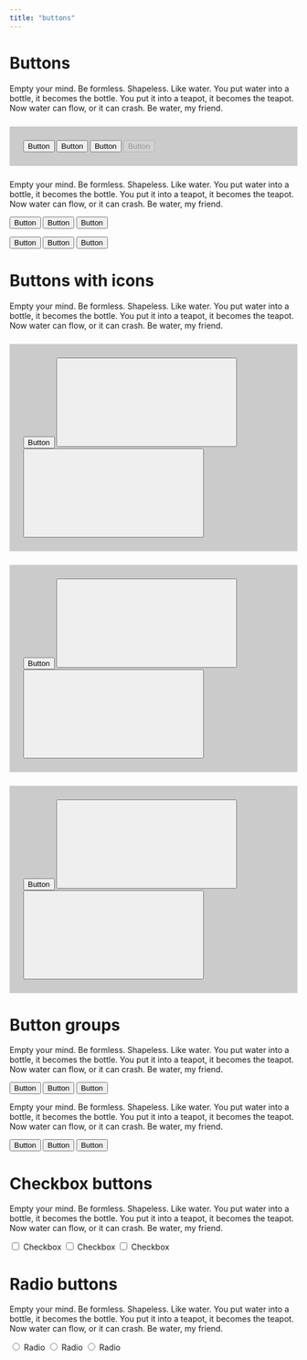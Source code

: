```yaml
---
title: "buttons"
---
```


# Buttons

<p>Empty your mind. Be formless. Shapeless. Like water. You put water into a bottle, it becomes the bottle. You put it into a teapot, it becomes the teapot. Now water can flow, or it can crash. Be water, my friend.</p>

<div style="padding: 1.5rem; margin: 1.5rem 0; background: rgba(0,0,0,0.2);">
    <button class="button">Button</button>
    <button class="button button--primary">Button</button>
    <button class="button button--flat">Button</button>
    <button class="button" disabled>Button</button>
</div>

<p>Empty your mind. Be formless. Shapeless. Like water. You put water into a bottle, it becomes the bottle. You put it into a teapot, it becomes the teapot. Now water can flow, or it can crash. Be water, my friend.</p>

<button class="button button--small">Button</button>
<button class="button button--small button--primary">Button</button>
<button class="button button--small button--flat">Button</button>

<button class="button button--large">Button</button>
<button class="button button--large button--primary">Button</button>
<button class="button button--large button--flat">Button</button>

# Buttons with icons

<p>Empty your mind. Be formless. Shapeless. Like water. You put water into a bottle, it becomes the bottle. You put it into a teapot, it becomes the teapot. Now water can flow, or it can crash. Be water, my friend.</p>

<div style="padding: 1.5rem; margin: 1.5rem 0; background: rgba(0,0,0,0.2);">
    <button class="button button--primary">Button</button>
    <button class="button button--primary">
        <svg class="icon">
            <use xlink:href="/static/img/symbol-defs.svg#icon--check"></use>
        </svg>
    </button>
    <button class="button">
        <svg class="icon">
            <use xlink:href="/static/img/symbol-defs.svg#icon--close"></use>
        </svg>
    </button>
</div>

<div style="padding: 1.5rem; margin: 1.5rem 0; background: rgba(0,0,0,0.2);">
    <button class="button button--small button--primary">Button</button>
    <button class="button button--small button--primary">
        <svg class="icon">
            <use xlink:href="/static/img/symbol-defs.svg#icon--check"></use>
        </svg>
    </button>
    <button class="button button--small">
        <svg class="icon">
            <use xlink:href="/static/img/symbol-defs.svg#icon--close"></use>
        </svg>
    </button>
</div>

<div style="padding: 1.5rem; margin: 1.5rem 0; background: rgba(0,0,0,0.2);">
    <button class="button button--large button--primary">Button</button>
    <button class="button button--large button--primary">
        <svg class="icon">
            <use xlink:href="/static/img/symbol-defs.svg#icon--check"></use>
        </svg>
    </button>
    <button class="button button--large">
        <svg class="icon">
            <use xlink:href="/static/img/symbol-defs.svg#icon--close"></use>
        </svg>
    </button>
</div>

# Button groups

<p>Empty your mind. Be formless. Shapeless. Like water. You put water into a bottle, it becomes the bottle. You put it into a teapot, it becomes the teapot. Now water can flow, or it can crash. Be water, my friend.</p>

<div class="buttonGroup">
    <button class="button">Button</button>
    <button class="button">Button</button>
    <button class="button">Button</button>
</div>

<p>Empty your mind. Be formless. Shapeless. Like water. You put water into a bottle, it becomes the bottle. You put it into a teapot, it becomes the teapot. Now water can flow, or it can crash. Be water, my friend.</p>

<div class="buttonGroup buttonGroup--large">
    <button class="button button--primary">Button</button>
    <button class="button button--primary">Button</button>
    <button class="button button--primary">Button</button>
</div>

# Checkbox buttons

<p>Empty your mind. Be formless. Shapeless. Like water. You put water into a bottle, it becomes the bottle. You put it into a teapot, it becomes the teapot. Now water can flow, or it can crash. Be water, my friend.</p>

<div class="buttonGroup">
    <label class="button">
        <input type="checkbox"> Checkbox
    </label>
    <label class="button">
        <input type="checkbox"> Checkbox
    </label>
    <label class="button">
        <input type="checkbox"> Checkbox
    </label>
</div>

# Radio buttons

<p>Empty your mind. Be formless. Shapeless. Like water. You put water into a bottle, it becomes the bottle. You put it into a teapot, it becomes the teapot. Now water can flow, or it can crash. Be water, my friend.</p>

<div class="buttonGroup">
    <label class="button">
        <input type="radio"> Radio
    </label>
    <label class="button">
        <input type="radio"> Radio
    </label>
    <label class="button">
        <input type="radio"> Radio
    </label>
</div>
